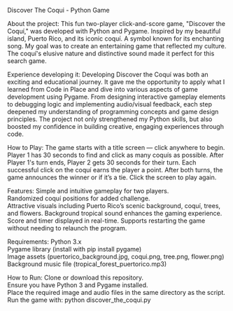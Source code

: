Discover The Coqui - Python Game

About the project:
  This fun two-player click-and-score game, "Discover the Coquí," was developed with Python and Pygame. Inspired 
  by my beautiful island, Puerto Rico, and its iconic coquí. A symbol known for its enchanting song. My goal was 
  to create an entertaining game that reflected my culture. The coquí's elusive nature and distinctive sound made 
  it perfect for this search game.
  
Experience developing it:
  Developing Discover the Coquí was both an exciting and educational journey. It gave me the opportunity to apply 
  what I learned from Code in Place and dive into various aspects of game development using Pygame. From designing 
  interactive gameplay elements to debugging logic and implementing audio/visual feedback, each step deepened my 
  understanding of programming concepts and game design principles. The project not only strengthened my Python 
  skills, but also boosted my confidence in building creative, engaging experiences through code.

How to Play:
  The game starts with a title screen — click anywhere to begin.  
  Player 1 has 30 seconds to find and click as many coquís as possible.
  After Player 1's turn ends, Player 2 gets 30 seconds for their turn.
  Each successful click on the coquí earns the player a point.
  After both turns, the game announces the winner or if it’s a tie.
  Click the screen to play again.

Features:
  Simple and intuitive gameplay for two players.  
  Randomized coquí positions for added challenge.  
  Attractive visuals including Puerto Rico’s scenic background, coquí, trees, and flowers.
  Background tropical sound enhances the gaming experience.
  Score and timer displayed in real-time.
  Supports restarting the game without needing to relaunch the program.

Requirements:
  Python 3.x  
  Pygame library (install with pip install pygame)  
  Image assets (puertorico_background.jpg, coqui.png, tree.png, flower.png)  
  Background music file (tropical_forest_puertorico.mp3)

How to Run:
  Clone or download this repository.  
  Ensure you have Python 3 and Pygame installed.  
  Place the required image and audio files in the same directory as the script.
  Run the game with:  python discover_the_coqui.py
